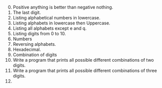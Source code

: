 0. Positive anything is better than negative nothing.
1. The last digit.
2. Listing alphabetical numbers in lowercase.
3. Listing alphabets in lowercase then Uppercase.
4. Listing all alphabets except e and q.
5.  Listing digits from 0 to 10.
6. Numbers
7. Reversing alphabets.
8. Hexadecimal.
9. Combination of digits
10. Write a program that prints all possible different combinations of two digits.
11. Write a program that prints all possible different combinations of three digits.
12.       
